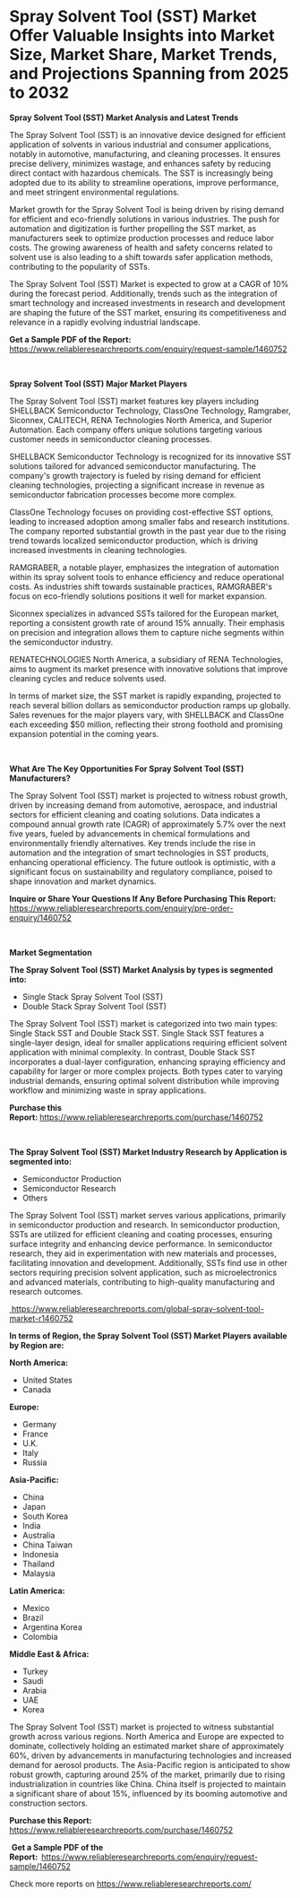 <p><h1>Spray Solvent Tool (SST) Market Offer Valuable Insights into Market Size, Market Share, Market Trends, and Projections Spanning from 2025 to 2032</h1></p><p><strong>Spray Solvent Tool (SST) Market Analysis and Latest Trends</strong></p>
<p><p>The Spray Solvent Tool (SST) is an innovative device designed for efficient application of solvents in various industrial and consumer applications, notably in automotive, manufacturing, and cleaning processes. It ensures precise delivery, minimizes wastage, and enhances safety by reducing direct contact with hazardous chemicals. The SST is increasingly being adopted due to its ability to streamline operations, improve performance, and meet stringent environmental regulations.</p><p>Market growth for the Spray Solvent Tool is being driven by rising demand for efficient and eco-friendly solutions in various industries. The push for automation and digitization is further propelling the SST market, as manufacturers seek to optimize production processes and reduce labor costs. The growing awareness of health and safety concerns related to solvent use is also leading to a shift towards safer application methods, contributing to the popularity of SSTs.</p><p>The Spray Solvent Tool (SST) Market is expected to grow at a CAGR of 10% during the forecast period. Additionally, trends such as the integration of smart technology and increased investments in research and development are shaping the future of the SST market, ensuring its competitiveness and relevance in a rapidly evolving industrial landscape.</p></p>
<p><strong>Get a Sample PDF of the Report:&nbsp;</strong> <a href="https://www.reliableresearchreports.com/enquiry/request-sample/1460752?utm_campaign=2636&utm_medium=2&utm_source=Github&utm_content=ia&utm_term=27022025&utm_id=spray-solvent-tool-sst">https://www.reliableresearchreports.com/enquiry/request-sample/1460752</a></p>
<p>&nbsp;</p>
<p><strong>Spray Solvent Tool (SST) Major Market Players</strong></p>
<p><p>The Spray Solvent Tool (SST) market features key players including SHELLBACK Semiconductor Technology, ClassOne Technology, Ramgraber, Siconnex, CALITECH, RENA Technologies North America, and Superior Automation. Each company offers unique solutions targeting various customer needs in semiconductor cleaning processes.</p><p>SHELLBACK Semiconductor Technology is recognized for its innovative SST solutions tailored for advanced semiconductor manufacturing. The company's growth trajectory is fueled by rising demand for efficient cleaning technologies, projecting a significant increase in revenue as semiconductor fabrication processes become more complex.</p><p>ClassOne Technology focuses on providing cost-effective SST options, leading to increased adoption among smaller fabs and research institutions. The company reported substantial growth in the past year due to the rising trend towards localized semiconductor production, which is driving increased investments in cleaning technologies.</p><p>RAMGRABER, a notable player, emphasizes the integration of automation within its spray solvent tools to enhance efficiency and reduce operational costs. As industries shift towards sustainable practices, RAMGRABER's focus on eco-friendly solutions positions it well for market expansion.</p><p>Siconnex specializes in advanced SSTs tailored for the European market, reporting a consistent growth rate of around 15% annually. Their emphasis on precision and integration allows them to capture niche segments within the semiconductor industry.</p><p>RENATECHNOLOGIES North America, a subsidiary of RENA Technologies, aims to augment its market presence with innovative solutions that improve cleaning cycles and reduce solvents used.</p><p>In terms of market size, the SST market is rapidly expanding, projected to reach several billion dollars as semiconductor production ramps up globally. Sales revenues for the major players vary, with SHELLBACK and ClassOne each exceeding $50 million, reflecting their strong foothold and promising expansion potential in the coming years. </p></p>
<p>&nbsp;</p>
<p><strong>What Are The Key Opportunities For Spray Solvent Tool (SST) Manufacturers?</strong></p>
<p><p>The Spray Solvent Tool (SST) market is projected to witness robust growth, driven by increasing demand from automotive, aerospace, and industrial sectors for efficient cleaning and coating solutions. Data indicates a compound annual growth rate (CAGR) of approximately 5.7% over the next five years, fueled by advancements in chemical formulations and environmentally friendly alternatives. Key trends include the rise in automation and the integration of smart technologies in SST products, enhancing operational efficiency. The future outlook is optimistic, with a significant focus on sustainability and regulatory compliance, poised to shape innovation and market dynamics.</p></p>
<p><strong>Inquire or Share Your Questions If Any Before Purchasing This Report:</strong> <a href="https://www.reliableresearchreports.com/enquiry/pre-order-enquiry/1460752?utm_campaign=2636&utm_medium=2&utm_source=Github&utm_content=ia&utm_term=27022025&utm_id=spray-solvent-tool-sst">https://www.reliableresearchreports.com/enquiry/pre-order-enquiry/1460752</a></p>
<p>&nbsp;</p>
<p><strong>Market Segmentation</strong></p>
<p><strong>The Spray Solvent Tool (SST) Market Analysis by types is segmented into:</strong></p>
<p><ul><li>Single Stack Spray Solvent Tool (SST)</li><li>Double Stack Spray Solvent Tool (SST)</li></ul></p>
<p><p>The Spray Solvent Tool (SST) market is categorized into two main types: Single Stack SST and Double Stack SST. Single Stack SST features a single-layer design, ideal for smaller applications requiring efficient solvent application with minimal complexity. In contrast, Double Stack SST incorporates a dual-layer configuration, enhancing spraying efficiency and capability for larger or more complex projects. Both types cater to varying industrial demands, ensuring optimal solvent distribution while improving workflow and minimizing waste in spray applications.</p></p>
<p><strong>Purchase this Report:&nbsp;</strong><a href="https://www.reliableresearchreports.com/purchase/1460752?utm_campaign=2636&utm_medium=2&utm_source=Github&utm_content=ia&utm_term=27022025&utm_id=spray-solvent-tool-sst">https://www.reliableresearchreports.com/purchase/1460752</a></p>
<p>&nbsp;</p>
<p><strong>The Spray Solvent Tool (SST) Market Industry Research by Application is segmented into:</strong></p>
<p><ul><li>Semiconductor Production</li><li>Semiconductor Research</li><li>Others</li></ul></p>
<p><p>The Spray Solvent Tool (SST) market serves various applications, primarily in semiconductor production and research. In semiconductor production, SSTs are utilized for efficient cleaning and coating processes, ensuring surface integrity and enhancing device performance. In semiconductor research, they aid in experimentation with new materials and processes, facilitating innovation and development. Additionally, SSTs find use in other sectors requiring precision solvent application, such as microelectronics and advanced materials, contributing to high-quality manufacturing and research outcomes.</p></p>
<p><a href="https://www.reliableresearchreports.com/global-spray-solvent-tool-market-r1460752?utm_campaign=2636&utm_medium=2&utm_source=Github&utm_content=ia&utm_term=27022025&utm_id=spray-solvent-tool-sst">&nbsp;https://www.reliableresearchreports.com/global-spray-solvent-tool-market-r1460752</a></p>
<p><strong>In terms of Region, the Spray Solvent Tool (SST) Market Players available by Region are:</strong></p>
<p>
    <p> <strong> North America: </strong>
        <ul>
            <li>United States</li>
            <li>Canada</li>
        </ul>
        </p> 
    <p> <strong> Europe: </strong>
        <ul>
            <li>Germany</li>
            <li>France</li>
            <li>U.K.</li>
            <li>Italy</li>
            <li>Russia</li>
        </ul>
        </p> 
    <p> <strong> Asia-Pacific: </strong>
        <ul>
            <li>China</li>
            <li>Japan</li>
            <li>South Korea</li>
            <li>India</li>
            <li>Australia</li>
            <li>China Taiwan</li>
            <li>Indonesia</li>
            <li>Thailand</li>
            <li>Malaysia</li>
        </ul>
        </p> 
    <p> <strong> Latin America: </strong>
        <ul>
            <li>Mexico</li>
            <li>Brazil</li>
            <li>Argentina Korea</li>
            <li>Colombia</li>
        </ul>
        </p> 
    <p> <strong> Middle East & Africa: </strong>
        <ul>
            <li>Turkey</li>
            <li>Saudi</li>
            <li>Arabia</li>
            <li>UAE</li>
            <li>Korea</li>
        </ul>
    </p>
    </p>
<p><p>The Spray Solvent Tool (SST) market is projected to witness substantial growth across various regions. North America and Europe are expected to dominate, collectively holding an estimated market share of approximately 60%, driven by advancements in manufacturing technologies and increased demand for aerosol products. The Asia-Pacific region is anticipated to show robust growth, capturing around 25% of the market, primarily due to rising industrialization in countries like China. China itself is projected to maintain a significant share of about 15%, influenced by its booming automotive and construction sectors.</p></p>
<p><strong>Purchase this Report: </strong><a href="https://www.reliableresearchreports.com/purchase/1460752?utm_campaign=2636&utm_medium=2&utm_source=Github&utm_content=ia&utm_term=27022025&utm_id=spray-solvent-tool-sst">https://www.reliableresearchreports.com/purchase/1460752</a></p>
<p>&nbsp;<strong>Get a Sample PDF of the Report:&nbsp;&nbsp;</strong><a href="https://www.reliableresearchreports.com/enquiry/request-sample/1460752?utm_campaign=2636&utm_medium=2&utm_source=Github&utm_content=ia&utm_term=27022025&utm_id=spray-solvent-tool-sst">https://www.reliableresearchreports.com/enquiry/request-sample/1460752</a></p>
<p><strong></strong></p>
<p>Check more reports on <a href="https://www.reliableresearchreports.com/?utm_campaign=2636&utm_medium=2&utm_source=Github&utm_content=ia&utm_term=27022025&utm_id=spray-solvent-tool-sst">https://www.reliableresearchreports.com/</a></p>
